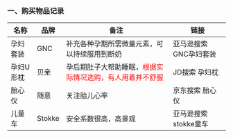 ### 一、购买物品记录
|名称|品牌|备注|链接|
|----|----|----|------|
|孕妇套装|GNC|补充各种孕期所需微量元素，可以持续服用到断奶|亚马逊搜索 GNC孕妇套装|
|孕妇U形枕|贝亲|孕后期肚子大帮助睡眠，<font color="red">根据实际情况选购，有人用着并不舒服</font>|JD搜索 孕妇枕|
|胎心仪|随意|关注胎儿心率|京东搜索 胎心仪|
|儿童车|Stokke|安全系数很高，高景观|亚马逊搜索 stokke童车|

